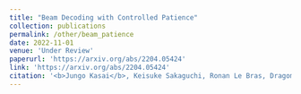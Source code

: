 ```yaml
---
title: "Beam Decoding with Controlled Patience"
collection: publications
permalink: /other/beam_patience
date: 2022-11-01
venue: 'Under Review'
paperurl: 'https://arxiv.org/abs/2204.05424'
link: 'https://arxiv.org/abs/2204.05424'
citation: '<b>Jungo Kasai</b>, Keisuke Sakaguchi, Ronan Le Bras, Dragomir Radev, Yejin Choi, and Noah A. Smith. 2022. &quot;Beam Decoding with Controlled Patience.&quot; Under review.'
---
```

